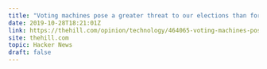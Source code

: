 ```yaml
---
title: "Voting machines pose a greater threat to our elections than foreign agents"
date: 2019-10-28T18:21:01Z
link: https://thehill.com/opinion/technology/464065-voting-machines-pose-a-greater-threat-to-our-elections-than-foreign-agents?utm_medium=RSS&utm_source=hune
site: thehill.com
topic: Hacker News
draft: false
---
```

